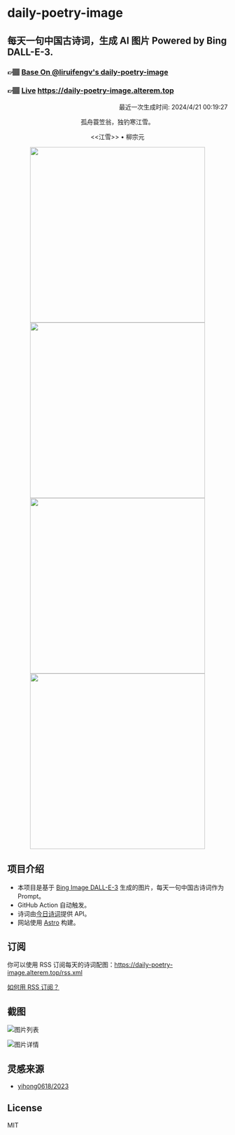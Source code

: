 
# daily-poetry-image

## 每天一句中国古诗词，生成 AI 图片 Powered by Bing DALL-E-3.

### 👉🏽 [Base On @liruifengv's daily-poetry-image](https://github.com/liruifengv/daily-poetry-image)

### 👉🏽 [Live](https://daily-poetry-image.alterem.top/) https://daily-poetry-image.alterem.top

<p align="right">
  最近一次生成时间: 2024/4/21 00:19:27
</p>
<p align="center">
孤舟蓑笠翁，独钓寒江雪。
</p>
<p align="center">
<<江雪>> • 柳宗元
</p>
<p align="center">
<img src="https://tse4.mm.bing.net/th/id/OIG3.OCwI_eo1u1yUcopgtEXK" height="400" width="400" />
<img src="https://tse3.mm.bing.net/th/id/OIG3.21wg4DQY_iU8vww940az" height="400" width="400" />
<img src="https://tse1.mm.bing.net/th/id/OIG3.UgxPeqplW41lvjxhv5T9" height="400" width="400" />
<img src="https://tse3.mm.bing.net/th/id/OIG3.CH6026H331iboGZYWu.r" height="400" width="400" />
</p>

## 项目介绍

-   本项目是基于 [Bing Image DALL-E-3](https://www.bing.com/images/create) 生成的图片，每天一句中国古诗词作为 Prompt。
-   GitHub Action 自动触发。
-   诗词由[今日诗词](https://www.jinrishici.com/)提供 API。
-   网站使用 [Astro](https://astro.build) 构建。

## 订阅

你可以使用 RSS 订阅每天的诗词配图：https://daily-poetry-image.alterem.top/rss.xml

[如何用 RSS 订阅？](https://zhuanlan.zhihu.com/p/55026716)

## 截图

![图片列表](./screenshots/Snipaste_2023-12-28_21-00-26.png)

![图片详情](./screenshots/Snipaste_2023-12-28_21-00-53.png)

## 灵感来源

-   [yihong0618/2023](https://github.com/yihong0618/2023)

## License

MIT
